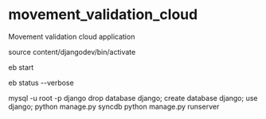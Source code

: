 movement_validation_cloud
=========================

Movement validation cloud application

source content/djangodev/bin/activate

eb start

eb status --verbose

mysql -u root -p django
drop database django; create database django; use django; 
python manage.py syncdb
python manage.py runserver